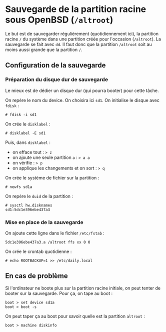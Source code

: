 Sauvegarde de la partition racine sous OpenBSD (`/altroot`)
==========================================================

Le but est de sauvegarder régulièrement (quotidiennement ici), la partition racine `/` du système dans une partition créée pour l'occasion (`/altroot`). La sauvegarde se fait avec `dd`. Il faut donc que la partition `/altroot` soit au moins aussi grande que la partition `/`.

## Configuration de la sauvegarde
### Préparation du disque dur de sauvegarde
Le mieux est de dédier un disque dur (qui pourra booter) pour cette tâche.

On repère le nom du device. On choisira ici `sd1`. On initialise le disque avec `fdisk` :
```
# fdisk -i sd1
```

On crée le `disklabel` :
```
# disklabel -E sd1
```

Puis, dans `disklabel` :
* on efface tout : `> z`
* on ajoute une seule partition `a` : `> a a`
* on vérifie : `> p`
* on applique les changements et on sort : `> q`

On crée le système de fichier sur la partition :
```
# newfs sd1a
```

On repère le `duid` de la partition :
```
# sysctl hw.disknames
sd1:5dc1e396ebe437a3
```

### Mise en place de la sauvegarde
On ajoute cette ligne dans le fichier `/etc/fstab` :
```
5dc1e396ebe437a3.a /altroot ffs xx 0 0
```

On crée le crontab quotidienne :
```
# echo ROOTBACKUP=1 >> /etc/daily.local
```

## En cas de problème
Si l'ordinateur ne boote plus sur la partition racine initiale, on peut tenter de booter sur la sauvegarde. Pour ça, on tape au boot :
```
boot > set device sd1a
boot > boot -s
```

On peut taper ça au boot pour savoir quelle est la partition `altroot` :
```
boot > machine diskinfo
```
